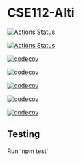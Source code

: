 # CSE112-Alti

[![Actions Status](https://github.com/cse112-sp20/CSE112-Alti/workflows/Build%20non-master%20branches/badge.svg)](https://github.com/cse112-sp20/CSE112-Alti/actions)

[![Actions Status](https://github.com/cse112-sp20/CSE112-Alti/workflows/Build%20and%20Deploy/badge.svg)](https://github.com/cse112-sp20/CSE112-Alti/actions)

[![codecov](https://codecov.io/gh/cse112-sp20/CSE112-Alti/branch/Jeremiah_Testing/graph/badge.svg)](https://codecov.io/gh/cse112-sp20/CSE112-Alti)

[![codecov](https://codecov.io/gh/cse112-sp20/CSE112-Alti/branch/Jeremiah_Testing/graph/sunburst.svg?token=NT94ZROVG7)](https://codecov.io/gh/cse112-sp20/CSE112-Alti)

[![codecov](https://codecov.io/gh/cse112-sp20/CSE112-Alti/branch/master/graph/badge.svg)](https://codecov.io/gh/cse112-sp20/CSE112-Alti)

[![codecov](https://codecov.io/gh/cse112-sp20/CSE112-Alti/branch/master/graph/sunburst.svg?token=NT94ZROVG7)](https://codecov.io/gh/cse112-sp20/CSE112-Alti)

[![codecov](https://codecov.io/gh/cse112-sp20/CSE112-Alti/branch/master/graph/badge.svg?token=NT94ZROVG7)](https://codecov.io/gh/cse112-sp20/CSE112-Alti)

## Testing
Run 'npm test'
